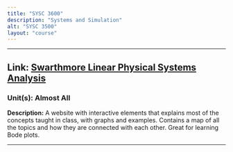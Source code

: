 ```yaml
---
title: "SYSC 3600"
description: "Systems and Simulation"
alt: "SYSC 3500"
layout: "course"
---
```


---

## Link: [Swarthmore Linear Physical Systems Analysis](https://lpsa.swarthmore.edu/)

### Unit(s): Almost All

**Description:** A website with interactive elements that explains most of the concepts taught in class, with graphs and examples. Contains a map of all the topics and how they are connected with each other. Great for learning Bode plots.

---